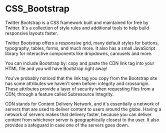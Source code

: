 # CSS_Bootstrap

Twitter Bootstrap is a CSS framework built and maintained for free by Twitter. It's a collection of style rules and additional tools to help build responsive layouts faster.

Twitter Bootstrap offers a responsive grid, many default styles for buttons, typography, tables, forms, and much more. It also has a small JavaScript library for interactive components like dropdowns, carousels and more.

You can include Bootstrap by:
copy and paste the CDN link tag into your HTML file and you will have Bootstrap right away!

You've probably noticed that the link tag you copy from the Bootstrap site has some attributes we haven't seen before: integrity and crossorigin. These attributes provide a layer of security when
requesting files from a CDN, through a feature called Subresource Integrity. 

CDN stands for Content Delivery Network, and it's essentially a network of servers that are used to deliver content to users around the globe. Having a network of servers makes that delivery faster, because you can deliver content from whichever server is geographically closest to the user. It also provides a safeguard in case one of the servers goes down.
